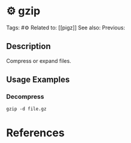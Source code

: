 # ⚙️ gzip
Tags: #⚙️
Related to: [[pigz]]
See also:
Previous:

## Description

Compress or expand files.

## Usage Examples

### Decompress

	gzip -d file.gz


# References
